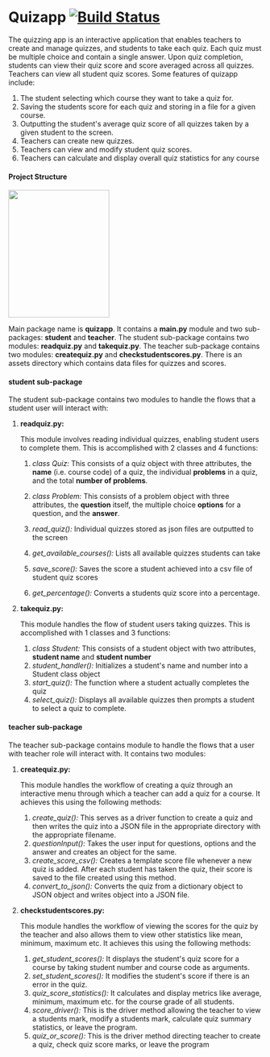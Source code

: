 # Quizapp [![Build Status](https://app.travis-ci.com/somyanagar/quizapp_CI.svg?token=sKjZRvdQKxwyb9aZ9WVW&branch=main)](https://app.travis-ci.com/somyanagar/quizapp_CI)

The quizzing app is an interactive application that enables teachers to create and manage quizzes, and students to take each quiz. Each quiz must be multiple choice and contain a single answer. Upon quiz completion, students can view their quiz score and score averaged across all quizzes. Teachers can view all student quiz scores. Some features of quizapp include:

1.  The student selecting which course they want to take a quiz for.
2.  Saving the students score for each quiz and storing in a file for a given course.
3.  Outputting the student's average quiz score of all quizzes taken by a given student to the screen.
4.  Teachers can create new quizzes.
5.  Teachers can view and modify student quiz scores.
6.  Teachers can calculate and display overall quiz statistics for any course

#### Project Structure

<img src="assets/images/project_structure.png" width="200" height="253"/>

Main package name is **quizapp**. It contains a **main.py** module and two sub-packages: **student** and **teacher**. The student sub-package contains two modules: **readquiz.py** and **takequiz.py**. The teacher sub-package contains two modules: **createquiz.py** and **checkstudentscores.py**. There is an assets directory which contains data files for quizzes and scores.

#### student sub-package

The student sub-package contains two modules to handle the flows that a student user will interact with:

1.  **readquiz.py:**

    This module involves reading individual quizzes, enabling student users to complete them. This is accomplished with 2 classes and 4 functions:

    1.  *class Quiz:* This consists of a quiz object with three attributes, the **name** (i.e. course code) of a quiz, the individual **problems** in a quiz, and the total **number of problems**.

    2.  *class Problem:* This consists of a problem object with three attributes, the **question** itself, the multiple choice **options** for a question, and the **answer**.

    3.  *read_quiz():* Individual quizzes stored as json files are outputted to the screen

    4.  *get_available_courses():* Lists all available quizzes students can take

    5.  *save_score():* Saves the score a student achieved into a csv file of student quiz scores

    6.  *get_percentage():* Converts a students quiz score into a percentage.

2.  **takequiz.py:**

    This module handles the flow of student users taking quizzes. This is accomplished with 1 classes and 3 functions:

    1.  *class Student:* This consists of a student object with two attributes, **student name** and **student number**
    2.  *student_handler():* Initializes a student's name and number into a Student class object
    3.  *start_quiz():* The function where a student actually completes the quiz
    4.  *select_quiz():* Displays all available quizzes then prompts a student to select a quiz to complete.

#### teacher sub-package

The teacher sub-package contains module to handle the flows that a user with teacher role will interact with. It contains two modules:

1.  **createquiz.py:**

    This module handles the workflow of creating a quiz through an interactive menu through which a teacher can add a quiz for a course. It achieves this using the following methods:

    1.  *create_quiz():* This serves as a driver function to create a quiz and then writes the quiz into a JSON file in the appropriate directory with the appropriate filename.
    2.  *questionInput():* Takes the user input for questions, options and the answer and creates an object for the same.
    3.  *create_score_csv():* Creates a template score file whenever a new quiz is added. After each student has taken the quiz, their score is saved to the file created using this method.
    4.  *convert_to_json():* Converts the quiz from a dictionary object to JSON object and writes object into a JSON file.

2.  **checkstudentscores.py:**

    This module handles the workflow of viewing the scores for the quiz by the teacher and also allows them to view other statistics like mean, minimum, maximum etc. It achieves this using the following methods:

    1.  *get_student_scores():* It displays the student's quiz score for a course by taking student number and course code as arguments.
    2.  *set_student_scores():* It modifies the student's score if there is an error in the quiz.
    3.  *quiz_score_statistics():* It calculates and display metrics like average, minimum, maximum etc. for the course grade of all students.
    4.  *score_driver():* This is the driver method allowing the teacher to view a students mark, modify a students mark, calculate quiz summary statistics, or leave the program.
    5.  *quiz_or_score():* This is the driver method directing teacher to create a quiz, check quiz score marks, or leave the program
